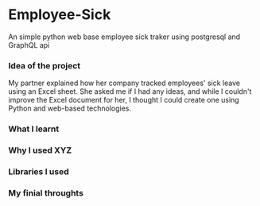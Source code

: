 # Employee-Sick
An simple python web base employee sick traker using postgresql and GraphQL api

### Idea of the project
My partner explained how her company tracked employees' sick leave using an Excel sheet. She asked me if I had any ideas, and while I couldn't improve the Excel document for her, I thought I could create one using Python and web-based technologies.

### What I learnt

### Why I used XYZ

### Libraries I used



### My finial throughts
